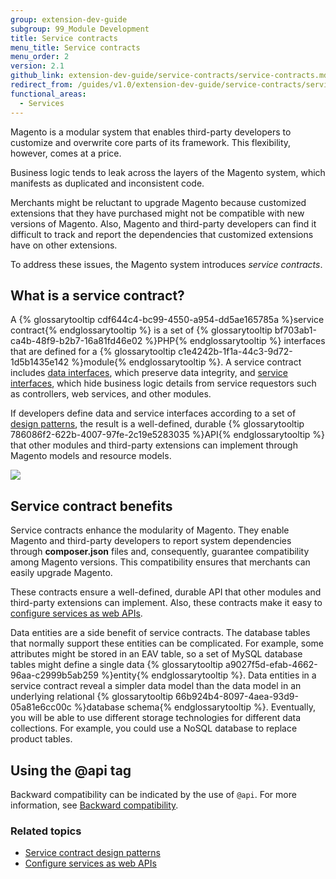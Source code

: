 ```yaml
---
group: extension-dev-guide
subgroup: 99_Module Development
title: Service contracts
menu_title: Service contracts
menu_order: 2
version: 2.1
github_link: extension-dev-guide/service-contracts/service-contracts.md
redirect_from: /guides/v1.0/extension-dev-guide/service-contracts/service-contracts.html
functional_areas:
  - Services
---
```


<p>Magento is a modular system that enables third-party developers to customize and overwrite core parts of its framework. This flexibility, however, comes at a price.</p>
<p>Business logic tends to leak across the layers of the Magento system, which manifests as duplicated and inconsistent code.</p>
<p>Merchants might be reluctant to upgrade Magento because customized extensions that they have purchased might not be compatible with new versions of Magento.
   Also, Magento and third-party developers can find it difficult to track and report the dependencies that customized extensions have on other extensions.
</p>
<p>To address these issues, the Magento system introduces <i>service contracts</i>.</p>
<h2 id="what-is-msc">What is a service contract?</h2>
<p>A {% glossarytooltip cdf644c4-bc99-4550-a954-dd5ae165785a %}service contract{% endglossarytooltip %} is a set of {% glossarytooltip bf703ab1-ca4b-48f9-b2b7-16a81fd46e02 %}PHP{% endglossarytooltip %} interfaces that are defined for a {% glossarytooltip c1e4242b-1f1a-44c3-9d72-1d5b1435e142 %}module{% endglossarytooltip %}.
   A service contract includes <a href="{{ page.baseurl }}/extension-dev-guide/service-contracts/design-patterns.html#data-interfaces">data interfaces</a>, which preserve data integrity, and <a href="{{ page.baseurl }}/extension-dev-guide/service-contracts/design-patterns.html#service-interfaces">service interfaces</a>, which hide business logic details from service requestors such as controllers, web services, and other modules.
</p>
<p>If developers define data and service interfaces according to a set of <a href="{{ page.baseurl }}/extension-dev-guide/service-contracts/design-patterns.html">design patterns</a>, the result is a well-defined, durable {% glossarytooltip 786086f2-622b-4007-97fe-2c19e5283035 %}API{% endglossarytooltip %} that other modules and third-party extensions can implement through Magento models and resource models.
</p>
<p><img src="{{ site.baseurl }}/common/images/msc.jpg"/></p>
<h2 id="msc-benefits">Service contract benefits</h2>
<p>Service contracts enhance the modularity of Magento. They enable Magento and third-party developers to report system dependencies through <b>composer.json</b> files and, consequently, guarantee compatibility among Magento versions. This compatibility ensures that merchants can easily upgrade Magento.</p>
<p>These contracts ensure a well-defined, durable API that other modules and third-party extensions can implement. Also, these contracts make it easy to <a href="{{ page.baseurl }}/extension-dev-guide/service-contracts/service-to-web-service.html">configure services as web APIs</a>.
</p>
<p>Data entities are a side benefit of service contracts.
   The database tables that normally support these entities can be complicated.
   For example, some attributes might be stored in an EAV table, so a set of MySQL database tables might define a single data {% glossarytooltip a9027f5d-efab-4662-96aa-c2999b5ab259 %}entity{% endglossarytooltip %}.
   Data entities in a service contract reveal a simpler data model than the data model in an underlying relational {% glossarytooltip 66b924b4-8097-4aea-93d9-05a81e6cc00c %}database schema{% endglossarytooltip %}.
   Eventually, you will be able to use different storage technologies for different data collections. For example, you could use a NoSQL database to replace product tables.
</p>

## Using the @api tag

Backward compatibility can be indicated by the use of `@api`. For more information, see <a href="{{ page.baseurl }}/extension-dev-guide/backward-compatibility.html">Backward compatibility</a>.

<h3 id="related-topics">Related topics</h3>
<ul>
   <li><a href="{{ page.baseurl }}/extension-dev-guide/service-contracts/design-patterns.html">Service contract design patterns</a></li>
   <li><a href="{{ page.baseurl }}/extension-dev-guide/service-contracts/service-to-web-service.html">Configure services as web APIs</a>
   </li>
</ul>
